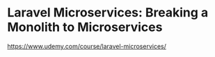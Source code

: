 # Laravel Microservices: Breaking a Monolith to Microservices
https://www.udemy.com/course/laravel-microservices/
